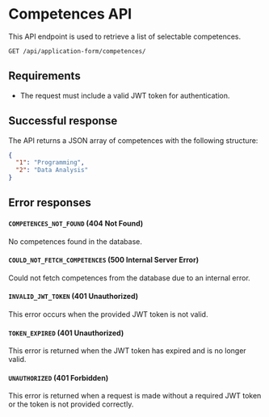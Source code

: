 
# Competences API

This API endpoint is used to retrieve a list of selectable competences.

`GET /api/application-form/competences/`

## Requirements

- The request must include a valid JWT token for authentication.

## Successful response

The API returns a JSON array of competences with the following structure:

```json
{
  "1": "Programming",
  "2": "Data Analysis"
}
```

## Error responses

#### `COMPETENCES_NOT_FOUND` (404 Not Found)

No competences found in the database.

#### `COULD_NOT_FETCH_COMPETENCES` (500 Internal Server Error)

Could not fetch competences from the database due to an internal error.

#### `INVALID_JWT_TOKEN` (401 Unauthorized)

This error occurs when the provided JWT token is not valid.

#### `TOKEN_EXPIRED` (401 Unauthorized)

This error is returned when the JWT token has expired and is no longer valid.

#### `UNAUTHORIZED` (401 Forbidden)

This error is returned when a request is made without a required JWT token or the token is not provided correctly.